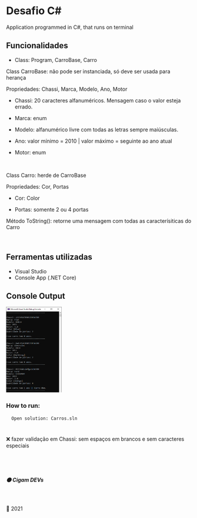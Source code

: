 # Desafio C#
Application programmed in C#, that runs on terminal

## Funcionalidades
- Class: Program, CarroBase, Carro

Class CarroBase: não pode ser instanciada, só deve ser usada para herança

Propriedades: Chassi, Marca, Modelo, Ano, Motor

- Chassi: 20 caracteres alfanuméricos. Mensagem caso o valor esteja errado.

- Marca: enum

- Modelo: alfanumérico livre com todas as letras sempre maiúsculas.

- Ano: valor mínimo = 2010 | valor máximo = seguinte ao ano atual 

- Motor: enum

<br>

Class Carro: herde de CarroBase

Propriedades: Cor, Portas

- Cor: Color

- Portas: somente 2 ou 4 portas

Método ToString(): retorne uma mensagem com todas as caracterísiticas do Carro

<br>

## Ferramentas utilizadas
- Visual Studio
- Console App (.NET Core)

## Console Output
<p width="100%">
<img width="30%" src="https://github.com/ifYanneelse/DesafioCSharp/blob/dde920cc3ffe7788af40c397723abb0cbe2db515/img/imprimir.png"> 
</p>

### How to run:
      Open solution: Carros.sln


#
:x: fazer validação em Chassi: sem espaços em brancos e sem caracteres especiais
#
<br>

##### :orange_circle: Cigam DEVs

<br>

:date: 2021
